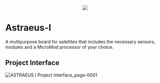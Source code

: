 <p align="center">
  <img src="https://user-images.githubusercontent.com/50222631/208964220-da010cc3-fbd8-45c3-83e3-81f75efb28f3.png" />
</p>

# Astraeus-I
 A multipurpose board for satellites that includes the necessary sensors, modules and a MicroMod processor of your choice.


## Project Interface
![ASTRAEUS I Project Interface_page-0001](https://github.com/Astraeus-I/.github/assets/50222631/e72cd1d7-62ca-411a-befa-5a0985620a11)
